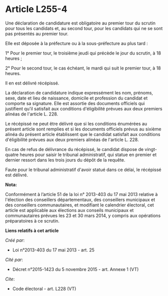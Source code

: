 # Article L255-4

Une déclaration de candidature est obligatoire au premier tour du scrutin pour tous les candidats et, au second tour, pour
les candidats qui ne se sont pas présentés au premier tour. 

Elle est déposée à la préfecture ou à la sous-préfecture au plus tard : 

1° Pour le premier tour, le troisième jeudi qui précède le jour du scrutin, à 18 heures ; 

2° Pour le second tour, le cas échéant, le mardi qui suit le premier tour, à 18 heures. 

Il en est délivré récépissé. 

La déclaration de candidature indique expressément les nom, prénoms, sexe, date et lieu de naissance, domicile et profession
du candidat et comporte sa signature. Elle est assortie des documents officiels qui justifient qu'il satisfait aux conditions
d'éligibilité prévues aux deux premiers alinéas de l'article L. 228. 

Le récépissé ne peut être délivré que si les conditions énumérées au présent article sont remplies et si les documents
officiels prévus au sixième alinéa du présent article établissent que le candidat satisfait aux conditions d'éligibilité
prévues aux deux premiers alinéas de l'article L. 228. 

En cas de refus de délivrance du récépissé, le candidat dispose de vingt-quatre heures pour saisir le tribunal administratif,
qui statue en premier et dernier ressort dans les trois jours du dépôt de la requête. 

Faute pour le tribunal administratif d'avoir statué dans ce délai, le récépissé est délivré.

**Nota:**

Conformément à l’article 51 de la loi n° 2013-403 du 17 mai 2013 relative à l'élection des conseillers départementaux, des
conseillers municipaux et des conseillers communautaires, et modifiant le calendrier électoral, cet article est applicable
aux élections aux conseils municipaux et communautaires prévues les 23 et 30 mars 2014, y compris aux opérations
préparatoires à ce scrutin.

**Liens relatifs à cet article**

_Créé par_:

  - Loi n°2013-403 du 17 mai 2013 - art. 25

_Cité par_:

  - Décret n°2015-1423 du 5 novembre 2015 - art. Annexe 1 (VT)

_Cite_:

  - Code électoral - art. L228 (VT)
